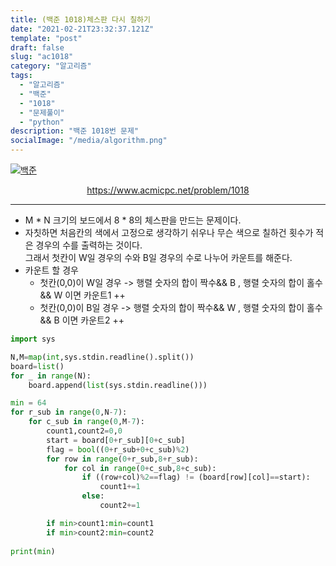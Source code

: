 ```yaml
---
title: (백준 1018)체스판 다시 칠하기
date: "2021-02-21T23:32:37.121Z"
template: "post"
draft: false
slug: "ac1018"
category: "알고리즘"
tags:
  - "알고리즘"
  - "백준"
  - "1018"
  - "문제풀이"
  - "python"
description: "백준 1018번 문제"
socialImage: "/media/algorithm.png"
---
```


[![백준](https://d2gd6pc034wcta.cloudfront.net/images/logo@2x.png)](https://www.acmicpc.net/problem/1018)
<div style="text-align:center"><a href="https://www.acmicpc.net/problem/1018">https://www.acmicpc.net/problem/1018</a></div>

---

- M * N 크기의 보드에서 8 * 8의 체스판을 만드는 문제이다.<br>
- 자칫하면 처음칸의 색에서 고정으로 생각하기 쉬우나 무슨 색으로 칠하건 횟수가 적은 경우의 수를 출력하는 것이다.<br>
그래서 첫칸이 W일 경우의 수와 B일 경우의 수로 나누어 카운트를 해준다.<br>
- 카운트 할 경우
  - 첫칸(0,0)이 W일 경우 -> 행렬 숫자의 합이 짝수&& B , 행렬 숫자의 합이 홀수 && W 이면 카운트1 ++<br>
  - 첫칸(0,0)이 B일 경우 -> 행렬 숫자의 합이 짝수&& W , 행렬 숫자의 합이 홀수 && B 이면 카운트2 ++



```python
import sys

N,M=map(int,sys.stdin.readline().split())
board=list()
for _ in range(N):
    board.append(list(sys.stdin.readline()))

min = 64
for r_sub in range(0,N-7):
    for c_sub in range(0,M-7):
        count1,count2=0,0
        start = board[0+r_sub][0+c_sub]
        flag = bool((0+r_sub+0+c_sub)%2)
        for row in range(0+r_sub,8+r_sub):
            for col in range(0+c_sub,8+c_sub):
                if ((row+col)%2==flag) != (board[row][col]==start):
                    count1+=1
                else:
                    count2+=1

        if min>count1:min=count1
        if min>count2:min=count2 
                
print(min)

```
